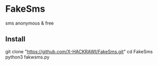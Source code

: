 # FakeSms
sms anonymous &amp; free 

## Install



 git clone "https://github.com/X-HACKRAWI/FakeSms.git"
 cd FakeSms
 python3 fakwsms.py
 
 
 
 
